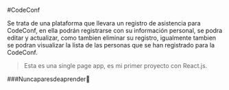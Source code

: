 #CodeConf

Se trata de una plataforma que llevara un registro de asistencia para CodeConf, en ella podrán registrarse con su información personal, se podra editar y actualizar, como tambien eliminar su registro, igualmente tambien se podran visualizar la lista de las personas que se han registrado para la CodeConf.

>Esta es una single page app, es mi primer proyecto con React.js.

###Nuncaparesdeaprender💚
